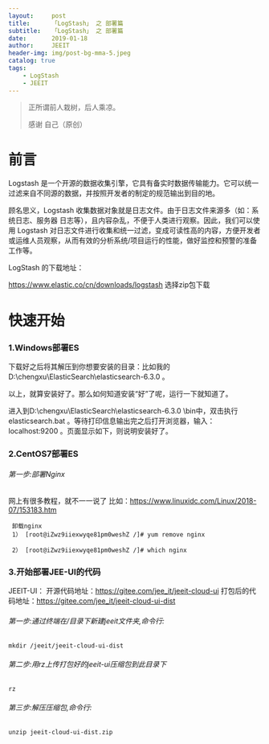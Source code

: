 ```yaml
---
layout:     post
title:      「LogStash」 之 部署篇
subtitle:   「LogStash」 之 部署篇
date:       2019-01-18
author:     JEEIT
header-img: img/post-bg-mma-5.jpeg
catalog: true
tags:
    - LogStash
    - JEEIT
---
```


> 正所谓前人栽树，后人乘凉。
> 
> 感谢 自己（原创）

# 前言

Logstash 是一个开源的数据收集引擎，它具有备实时数据传输能力。它可以统一过滤来自不同源的数据，并按照开发者的制定的规范输出到目的地。

顾名思义，Logstash 收集数据对象就是日志文件。由于日志文件来源多（如：系统日志、服务器 日志等），且内容杂乱，不便于人类进行观察。因此，我们可以使用 Logstash 对日志文件进行收集和统一过滤，变成可读性高的内容，方便开发者或运维人员观察，从而有效的分析系统/项目运行的性能，做好监控和预警的准备工作等。


LogStash 的下载地址：

https://www.elastic.co/cn/downloads/logstash 选择zip包下载



# 快速开始

### 1.Windows部署ES

下载好之后将其解压到你想要安装的目录：比如我的 D:\chengxu\ElasticSearch\elasticsearch-6.3.0 。

以上，就算安装好了。那么如何知道安装“好”了呢，运行一下就知道了。

进入到D:\chengxu\ElasticSearch\elasticsearch-6.3.0 \bin中，双击执行 elasticsearch.bat 。等待打印信息输出完之后打开浏览器，输入：localhost:9200 。页面显示如下，则说明安装好了。
 

### 2.CentOS7部署ES

###### 第一步:部署Nginx
网上有很多教程，就不一一说了
比如：https://www.linuxidc.com/Linux/2018-07/153183.htm
```
 卸载nginx
 1） [root@iZwz9iiexwyqe81pm0weshZ /]# yum remove nginx
 
 2） [root@iZwz9iiexwyqe81pm0weshZ /]# which nginx
```


### 3.开始部署JEE-UI的代码

JEEIT-UI：
    开源代码地址：https://gitee.com/jee_it/jeeit-cloud-ui
    打包后的代码地址：https://gitee.com/jee_it/jeeit-cloud-ui-dist        
 
###### 第一步:通过终端在/目录下新建jeeit文件夹,命令行:
```
mkdir /jeeit/jeeit-cloud-ui-dist
```
###### 第二步:用rz上传打包好的jeeit-ui压缩包到此目录下
```
rz
```
###### 第三步:解压压缩包,命令行:
 ```
unzip jeeit-cloud-ui-dist.zip 
 ```
 










